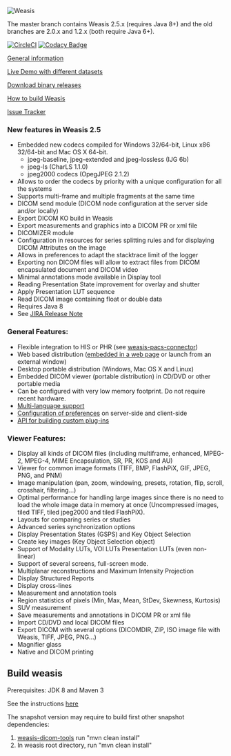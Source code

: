 ![Weasis](weasis-distributions/resources/images/about.png)

The master branch contains Weasis 2.5.x (requires Java 8+) and the old branches are 2.0.x and 1.2.x (both require Java 6+).

[![CircleCI](https://circleci.com/gh/nroduit/Weasis.svg?style=svg&circle-token=000f0e7422ddff1a5351499010c9075f18e55522)](https://circleci.com/gh/nroduit/Weasis) [![Codacy Badge](https://api.codacy.com/project/badge/Grade/50bdcb5275a84a9186a8e5d9d9d1b81d)](https://www.codacy.com/app/nicolas.roduit/Weasis?utm_source=github.com&amp;utm_medium=referral&amp;utm_content=nroduit/Weasis&amp;utm_campaign=Badge_Grade)

[General information](https://dcm4che.atlassian.net/wiki/display/WEA/Building+Weasis+from+source/Home)

[Live Demo with different datasets](https://dcm4che.atlassian.net/wiki/display/WEA/DICOM+Samples)

[Download binary releases](http://sourceforge.net/projects/dcm4che/files/Weasis)

[How to build Weasis](https://dcm4che.atlassian.net/wiki/display/WEA/Building+Weasis+from+source)

[Issue Tracker](http://www.dcm4che.org/jira/browse/WEA)


### New features in Weasis 2.5 ###
* Embedded new codecs compiled for Windows 32/64-bit, Linux x86 32/64-bit and Mac OS X 64-bit.    
	* jpeg-baseline, jpeg-extended and jpeg-lossless (IJG 6b)   
	* jpeg-ls (CharLS 1.1.0)   
	* jpeg2000 codecs (OpegJPEG 2.1.2)   
* Allows to order the codecs by priority with a unique configuration for all the systems
* Supports multi-frame and multiple fragments at the same time
* DICOM send module (DICOM node configuration at the server side and/or locally)
* Export DICOM KO build in Weasis
* Export measurements and graphics into a DICOM PR or xml file
* DICOMIZER module
* Configuration in resources for series splitting rules and for displaying DICOM Attributes on the image
* Allows in preferences to adapt the stacktrace limit of the logger
* Exporting non DICOM files will allow to extract files from DICOM encapsulated document and DICOM video
* Minimal annotations mode available in Display tool
* Reading Presentation State improvement for overlay and shutter
* Apply Presentation LUT sequence
* Read DICOM image containing float or double data
* Requires Java 8
* See [JIRA Release Note](http://www.dcm4che.org/jira/secure/ReleaseNote.jspa?projectId=10090&version=11282)

### General Features: ###
* Flexible integration to HIS or PHR (see [weasis-pacs-connector](https://github.com/nroduit/weasis-pacs-connector))
* Web based distribution ([embedded in a web page](https://github.com/nroduit/weasis-jnlp-distributions) or launch from an external window)
* Desktop portable distribution (Windows, Mac OS X and Linux)
* Embedded DICOM viewer (portable distribution) in CD/DVD or other portable media
* Can be configured with very low memory footprint. Do not require recent hardware.
* [Multi-language support](https://www.transifex.com/projects/p/weasis/)
* [Configuration of preferences](http://www.dcm4che.org/confluence/display/WEA/Weasis+Preferences) on server-side and client-side
* [API for building custom plug-ins](http://www.dcm4che.org/confluence/display/WEA/How+to+build+and+install+a+plug-in)

### Viewer Features: ###
* Display all kinds of DICOM files (including multiframe, enhanced, MPEG-2, MPEG-4, MIME Encapsulation, SR, PR, KOS and AU)
* Viewer for common image formats (TIFF, BMP, FlashPiX, GIF, JPEG, PNG, and PNM)
* Image manipulation (pan, zoom, windowing, presets, rotation, flip, scroll, crosshair, filtering...)
* Optimal performance for handling large images since there is no need to load the whole image data in memory at once (Uncompressed images, tiled TIFF, tiled jpeg2000 and tiled FlashPiX).
* Layouts for comparing series or studies
* Advanced series synchronization options
* Display Presentation States (GSPS) and Key Object Selection
* Create key images (Key Object Selection object)
* Support of Modality LUTs, VOI LUTs Presentation LUTs (even non-linear)
* Support of several screens, full-screen mode.
* Multiplanar reconstructions and Maximum Intensity Projection
* Display Structured Reports
* Display cross-lines
* Measurement and annotation tools
* Region statistics of pixels (Min, Max, Mean, StDev, Skewness, Kurtosis)
* SUV measurement
* Save measurements and annotations in DICOM PR or xml file
* Import CD/DVD and local DICOM files
* Export DICOM with several options (DICOMDIR, ZIP, ISO image file with Weasis, TIFF, JPEG, PNG...)
* Magnifier glass
* Native and DICOM printing

## Build weasis ##

Prerequisites: JDK 8 and Maven 3

See the instructions [here](http://www.dcm4che.org/confluence/display/WEA/Building+Weasis+from+source)

The snapshot version may require to build first other snapshot dependencies:   
1. [weasis-dicom-tools](https://github.com/nroduit/weasis-dicom-tools) run "mvn clean install"
1. In weasis root directory, run "mvn clean install"